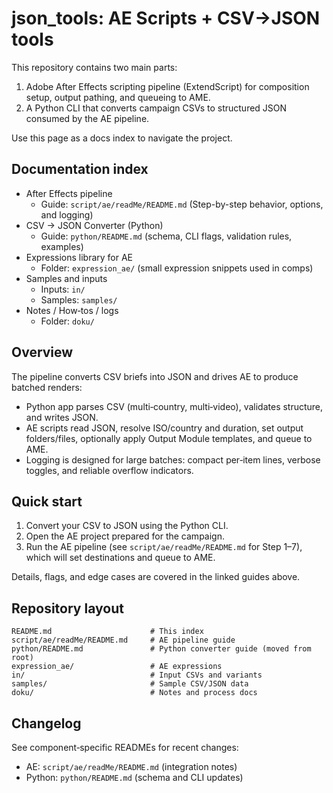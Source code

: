 # json_tools: AE Scripts + CSV→JSON tools

This repository contains two main parts:

1) Adobe After Effects scripting pipeline (ExtendScript) for composition setup, output pathing, and queueing to AME.
2) A Python CLI that converts campaign CSVs to structured JSON consumed by the AE pipeline.

Use this page as a docs index to navigate the project.

## Documentation index

- After Effects pipeline
  - Guide: `script/ae/readMe/README.md` (Step-by-step behavior, options, and logging)
- CSV → JSON Converter (Python)
  - Guide: `python/README.md` (schema, CLI flags, validation rules, examples)
- Expressions library for AE
  - Folder: `expression_ae/` (small expression snippets used in comps)
- Samples and inputs
  - Inputs: `in/`
  - Samples: `samples/`
- Notes / How‑tos / logs
  - Folder: `doku/`

## Overview

The pipeline converts CSV briefs into JSON and drives AE to produce batched renders:

- Python app parses CSV (multi‑country, multi‑video), validates structure, and writes JSON.
- AE scripts read JSON, resolve ISO/country and duration, set output folders/files, optionally apply Output Module templates, and queue to AME.
- Logging is designed for large batches: compact per‑item lines, verbose toggles, and reliable overflow indicators.

## Quick start

1) Convert your CSV to JSON using the Python CLI.
2) Open the AE project prepared for the campaign.
3) Run the AE pipeline (see `script/ae/readMe/README.md` for Step 1–7), which will set destinations and queue to AME.

Details, flags, and edge cases are covered in the linked guides above.

## Repository layout

```
README.md                      # This index
script/ae/readMe/README.md     # AE pipeline guide
python/README.md               # Python converter guide (moved from root)
expression_ae/                 # AE expressions
in/                            # Input CSVs and variants
samples/                       # Sample CSV/JSON data
doku/                          # Notes and process docs
```

## Changelog

See component‑specific READMEs for recent changes:
- AE: `script/ae/readMe/README.md` (integration notes)
- Python: `python/README.md` (schema and CLI updates)
